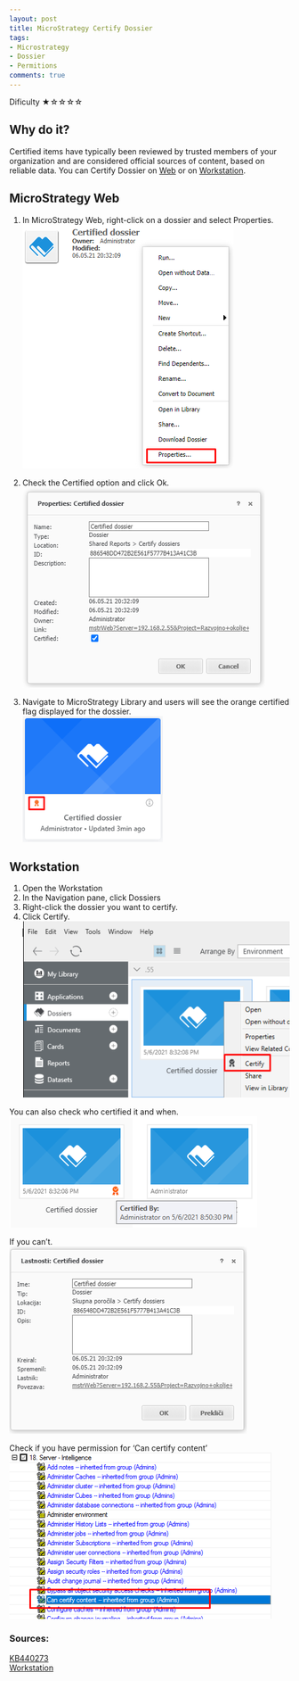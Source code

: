 ```yaml
---
layout: post
title: MicroStrategy Certify Dossier
tags:
- Microstrategy
- Dossier
- Permitions
comments: true
---
```

Dificulty ★☆☆☆☆

## Why do it?
Certified items have typically been reviewed by trusted members of your organization and are considered official sources of content, based on reliable data.
You can Certify Dossier on [Web](https://www2.microstrategy.com/producthelp/Current/ProjectDesignGuide/WebHelp/Lang_1033/Content/MicroStrategy_Web_and_Web_Universal.htm) or on [Workstation](https://www2.microstrategy.com/producthelp/Current/Workstation/WebHelp/Lang_1033/Content/home_workstation.htm).

## MicroStrategy Web
1. In MicroStrategy Web, right-click on a dossier and select Properties. <br />
![Certified_dossier_properties](/img/20210505_0001/Certified_dossier_properties.png)

2. Check the Certified option and click Ok. <br />
![Certified](/img/20210505_0001/Certified.png)

3. Navigate to MicroStrategy Library and users will see the orange certified flag displayed for the dossier. <br />
![Certified_end](/img/20210505_0001/Certified_end.png)
 
## Workstation
1. Open the Workstation
2. In the Navigation pane, click Dossiers
3. Right-click the dossier you want to certify.
4. Click Certify. <br />
![Workstation](/img/20210505_0001/Workstation.png)

You can also check who certified it and when. <br />
![ertified_By](/img/20210505_0001/Certified_By.png)

If you can’t. <br />
![NoPermition](/img/20210505_0001/NoPermition.png)

Check if you have permission for ‘Can certify content’ <br />
![Permition](/img/20210505_0001/permition_certify.png)

### Sources:
[KB440273](https://community.microstrategy.com/s/article/KB440273-How-to-certify-a-dossier-in-MicroStrategy-Web-10-9-and-newer?language=en_US) <br />
[Workstation](https://www2.microstrategy.com/producthelp/Current/Workstation/WebHelp/Lang_1033/Content/Certifying_objects.htm)

